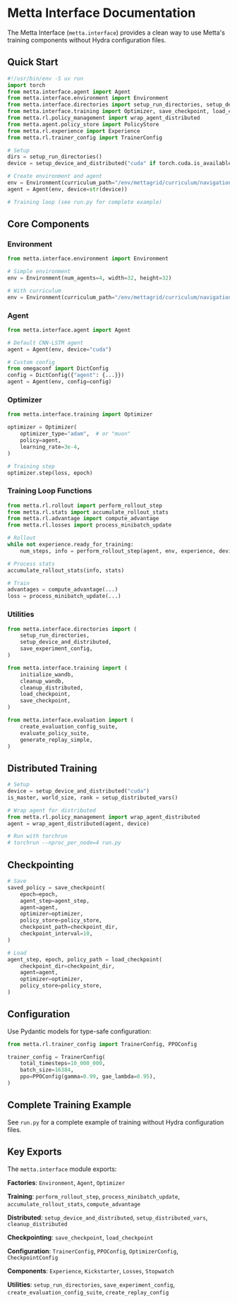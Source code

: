 # Metta Interface Documentation

The Metta Interface (`metta.interface`) provides a clean way to use Metta's training components without Hydra configuration files.

## Quick Start

```python
#!/usr/bin/env -S uv run
import torch
from metta.interface.agent import Agent
from metta.interface.environment import Environment
from metta.interface.directories import setup_run_directories, setup_device_and_distributed
from metta.interface.training import Optimizer, save_checkpoint, load_checkpoint
from metta.rl.policy_management import wrap_agent_distributed
from metta.agent.policy_store import PolicyStore
from metta.rl.experience import Experience
from metta.rl.trainer_config import TrainerConfig

# Setup
dirs = setup_run_directories()
device = setup_device_and_distributed("cuda" if torch.cuda.is_available() else "cpu")[0]

# Create environment and agent
env = Environment(curriculum_path="/env/mettagrid/curriculum/navigation/bucketed")
agent = Agent(env, device=str(device))

# Training loop (see run.py for complete example)
```

## Core Components

### Environment

```python
from metta.interface.environment import Environment

# Simple environment
env = Environment(num_agents=4, width=32, height=32)

# With curriculum
env = Environment(curriculum_path="/env/mettagrid/curriculum/navigation/bucketed")
```

### Agent

```python
from metta.interface.agent import Agent

# Default CNN-LSTM agent
agent = Agent(env, device="cuda")

# Custom config
from omegaconf import DictConfig
config = DictConfig({"agent": {...}})
agent = Agent(env, config=config)
```

### Optimizer

```python
from metta.interface.training import Optimizer

optimizer = Optimizer(
    optimizer_type="adam",  # or "muon"
    policy=agent,
    learning_rate=3e-4,
)

# Training step
optimizer.step(loss, epoch)
```

### Training Loop Functions

```python
from metta.rl.rollout import perform_rollout_step
from metta.rl.stats import accumulate_rollout_stats
from metta.rl.advantage import compute_advantage
from metta.rl.losses import process_minibatch_update

# Rollout
while not experience.ready_for_training:
    num_steps, info = perform_rollout_step(agent, env, experience, device, timer)

# Process stats
accumulate_rollout_stats(info, stats)

# Train
advantages = compute_advantage(...)
loss = process_minibatch_update(...)
```

### Utilities

```python
from metta.interface.directories import (
    setup_run_directories,
    setup_device_and_distributed,
    save_experiment_config,
)

from metta.interface.training import (
    initialize_wandb,
    cleanup_wandb,
    cleanup_distributed,
    load_checkpoint,
    save_checkpoint,
)

from metta.interface.evaluation import (
    create_evaluation_config_suite,
    evaluate_policy_suite,
    generate_replay_simple,
)
```

## Distributed Training

```python
# Setup
device = setup_device_and_distributed("cuda")
is_master, world_size, rank = setup_distributed_vars()

# Wrap agent for distributed
from metta.rl.policy_management import wrap_agent_distributed
agent = wrap_agent_distributed(agent, device)

# Run with torchrun
# torchrun --nproc_per_node=4 run.py
```

## Checkpointing

```python
# Save
saved_policy = save_checkpoint(
    epoch=epoch,
    agent_step=agent_step,
    agent=agent,
    optimizer=optimizer,
    policy_store=policy_store,
    checkpoint_path=checkpoint_dir,
    checkpoint_interval=10,
)

# Load
agent_step, epoch, policy_path = load_checkpoint(
    checkpoint_dir=checkpoint_dir,
    agent=agent,
    optimizer=optimizer,
    policy_store=policy_store,
)
```

## Configuration

Use Pydantic models for type-safe configuration:

```python
from metta.rl.trainer_config import TrainerConfig, PPOConfig

trainer_config = TrainerConfig(
    total_timesteps=10_000_000,
    batch_size=16384,
    ppo=PPOConfig(gamma=0.99, gae_lambda=0.95),
)
```

## Complete Training Example

See `run.py` for a complete example of training without Hydra configuration files.

## Key Exports

The `metta.interface` module exports:

**Factories**: `Environment`, `Agent`, `Optimizer`

**Training**: `perform_rollout_step`, `process_minibatch_update`, `accumulate_rollout_stats`, `compute_advantage`

**Distributed**: `setup_device_and_distributed`, `setup_distributed_vars`, `cleanup_distributed`

**Checkpointing**: `save_checkpoint`, `load_checkpoint`

**Configuration**: `TrainerConfig`, `PPOConfig`, `OptimizerConfig`, `CheckpointConfig`

**Components**: `Experience`, `Kickstarter`, `Losses`, `Stopwatch`

**Utilities**: `setup_run_directories`, `save_experiment_config`, `create_evaluation_config_suite`,
`create_replay_config`

